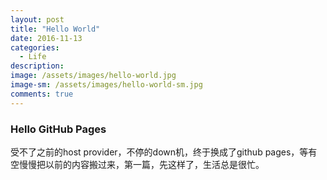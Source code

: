 ```yaml
---
layout: post
title: "Hello World"
date: 2016-11-13
categories:
  - Life
description: 
image: /assets/images/hello-world.jpg
image-sm: /assets/images/hello-world-sm.jpg
comments: true
---
```

### Hello GitHub Pages

受不了之前的host provider，不停的down机，终于换成了github pages，等有空慢慢把以前的内容搬过来，第一篇，先这样了，生活总是很忙。

